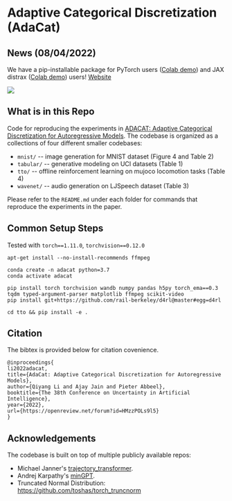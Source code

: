 # Adaptive Categorical Discretization (AdaCat)

## News (08/04/2022)
We have a pip-installable package for PyTorch users ([Colab demo](https://colab.research.google.com/drive/1dVOJpiJLXtAK_O68Tt4995dYU5BU-1S0?usp=sharing)) and JAX distrax ([Colab demo](https://colab.research.google.com/drive/14KPbk9MUqG3TyOySuZ-vK_fg9Kkld6Bs?usp=sharing)) users! [Website](https://colinqiyangli.github.io/adacat/)

![](demo_2d.gif)

## What is in this Repo
Code for reproducing the experiments in [ADACAT: Adaptive Categorical Discretization for Autoregressive Models](https://openreview.net/forum?id=HMzzPOLs9l5). The codebase is organized as a collections of four different smaller codebases:
- `mnist/` -- image generation for MNIST dataset (Figure 4 and Table 2)
- `tabular/` -- generative modeling on UCI datasets (Table 1)
- `tto/` -- offline reinforcement learning on mujoco locomotion tasks (Table 4)
- `wavenet/` -- audio generation on LJSpeech dataset (Table 3)

Please refer to the `README.md` under each folder for commands that reproduce the experiments in the paper.

## Common Setup Steps 
Tested with `torch==1.11.0`, `torchvision==0.12.0`

```
apt-get install --no-install-recommends ffmpeg
```

```
conda create -n adacat python=3.7
conda activate adacat

pip install torch torchvision wandb numpy pandas h5py torch_ema==0.3 tqdm typed-argument-parser matplotlib ffmpeg scikit-video
pip install git+https://github.com/rail-berkeley/d4rl@master#egg=d4rl

cd tto && pip install -e . 
```

## Citation
The bibtex is provided below for citation covenience.
```
@inproceedings{
li2022adacat,
title={AdaCat: Adaptive Categorical Discretization for Autoregressive Models},
author={Qiyang Li and Ajay Jain and Pieter Abbeel},
booktitle={The 38th Conference on Uncertainty in Artificial Intelligence},
year={2022},
url={https://openreview.net/forum?id=HMzzPOLs9l5}
}
```

## Acknowledgements
The codebase is built on top of multiple publicly available repos:
- Michael Janner's [trajectory_transformer](https://github.com/jannerm/trajectory-transformer).
- Andrej Karpathy's [minGPT](https://github.com/karpathy/minGPT).
- Truncated Normal Distribution: https://github.com/toshas/torch_truncnorm

